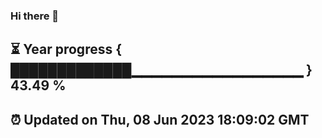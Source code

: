 ### Hi there 👋
⏳ Year progress { █████████████▁▁▁▁▁▁▁▁▁▁▁▁▁▁▁▁▁ } 43.49 %
---
⏰ Updated on Thu, 08 Jun 2023 18:09:02 GMT
---
